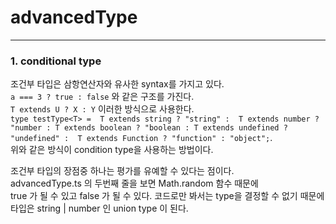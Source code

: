 # advancedType
---
### 1. conditional type   
조건부 타입은 삼항연산자와 유사한 syntax를 가지고 있다.    
` a === 3 ? true : false ` 와 같은 구조를 가진다.    
` T extends U ? X : Y ` 이러한 방식으로 사용한다.    
` type testType<T> = 
    T extends string ? "string" : 
    T extends number ? "number :
    T extends boolean ? "boolean :
    T extends undefined ? "undefined" : 
    T extends Function ? "function" : "object";
`.   
위와 같은 방식이 condition type을 사용하는 방법이다.   
    
조건부 타입의 장점중 하나는 평가를 유예할 수 있다는 점이다.    
advancedType.ts 의 두번째 줄을 보면 Math.random 함수 때문에    
true 가 될 수 있고 false 가 될 수 있다.   코드로만 봐서는 type을 결정할 수 없기 때문에    
타입은 string | number 인 union type 이 된다.    
